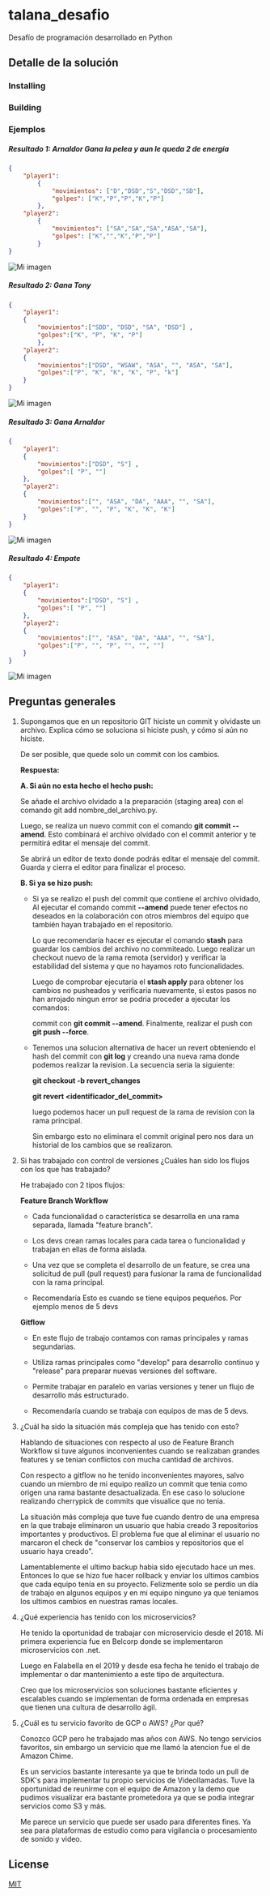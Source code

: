 # talana_desafio

Desafío de programación desarrollado en Python

## Detalle de la solución

### Installing

### Building

### Ejemplos

##### Resultado 1: Arnaldor Gana la pelea y aun le queda 2 de energía

```json
{
    "player1":
        {
            "movimientos": ["D","DSD","S","DSD","SD"],
            "golpes": ["K","P","P","K","P"]
        },
    "player2":
        {
            "movimientos": ["SA","SA","SA","ASA","SA"],
            "golpes": ["K","","K","P","P"]
        }
}
```

![Mi imagen](images/print1.JPG)

##### Resultado 2: Gana Tony

```json
{
    "player1":
    {
        "movimientos":["SDD", "DSD", "SA", "DSD"] ,
        "golpes":["K", "P", "K", "P"]
        },
    "player2":
    {
        "movimientos":["DSD", "WSAW", "ASA", "", "ASA", "SA"],
        "golpes":["P", "K", "K", "K", "P", "k"]
    }
}
```
![Mi imagen](images/print2.JPG)

##### Resultado 3: Gana Arnaldor

```json
{
    "player1":
    {
        "movimientos":["DSD", "S"] ,
        "golpes":[ "P", ""]
    },
    "player2":
    {
        "movimientos":["", "ASA", "DA", "AAA", "", "SA"],
        "golpes":["P", "", "P", "K", "K", "K"]
    }
}
```
![Mi imagen](images/print3.JPG)

##### Resultado 4: Empate

```json
{
    "player1":
    {
        "movimientos":["DSD", "S"] ,
        "golpes":[ "P", ""]
    },
    "player2":
    {
        "movimientos":["", "ASA", "DA", "AAA", "", "SA"],
        "golpes":["P", "", "P", "", "", ""]
    }
}
```

![Mi imagen](images/print4.JPG)

## Preguntas generales

1. Supongamos que en un repositorio GIT hiciste un commit y olvidaste un archivo. Explica cómo se soluciona si hiciste push, y cómo si aún no hiciste.

   De ser posible, que quede solo un commit con los cambios.

   **Respuesta:**

   **A. Si aún no esta hecho el hecho push:**

   Se añade el archivo olvidado a la preparación (staging area) con el comando git add nombre_del_archivo.py.

   Luego, se realiza un nuevo commit con el comando **git commit --amend**. Esto combinará el archivo olvidado con el commit anterior y te permitirá editar el mensaje del commit.

   Se abrirá un editor de texto donde podrás editar el mensaje del commit. Guarda y cierra el editor para finalizar el proceso.

   **B. Si ya se hizo push:**

   - Si ya se realizo el push del commit que contiene el archivo olvidado, Al ejecutar el comando commit **--amend** puede tener efectos no deseados en la colaboración con otros miembros del equipo que también hayan trabajado en el repositorio.

     Lo que recomendaría hacer es ejecutar el comando **stash** para guardar los cambios del archivo no commiteado. Luego realizar un checkout nuevo de la rama remota (servidor) y verificar la estabilidad del sistema y que no hayamos roto funcionalidades.

     Luego de comprobar ejecutaria el **stash apply** para obtener los cambios no pusheados y verificaria nuevamente, si estos pasos no han arrojado ningun error se podria proceder a ejecutar los comandos:

     commit con **git commit --amend**.
     Finalmente, realizar el push con **git push --force**.

   - Tenemos una solucion alternativa de hacer un revert obteniendo el hash del commit con **git log** y creando una nueva rama donde podemos realizar la revision. La secuencia seria la siguiente:

     **git checkout -b revert_changes**

     **git revert <identificador_del_commit>**

     luego podemos hacer un pull request de la rama de revision con la rama principal.

     Sin embargo esto no eliminara el commit original pero nos dara un historial de los cambios que se realizaron.

2. Si has trabajado con control de versiones ¿Cuáles han sido los flujos con los que has trabajado?

   He trabajado con 2 tipos flujos:

   **Feature Branch Workflow**

   - Cada funcionalidad o característica se desarrolla en una rama separada, llamada "feature branch".

   - Los devs crean ramas locales para cada tarea o funcionalidad y trabajan en ellas de forma aislada.

   - Una vez que se completa el desarrollo de un feature, se crea una solicitud de pull (pull request) para fusionar la rama de funcionalidad con la rama principal.

   - Recomendaría Esto es cuando se tiene equipos pequeños. Por ejemplo menos de 5 devs

   **Gitflow**

   - En este flujo de trabajo contamos con ramas principales y ramas segundarias.

   - Utiliza ramas principales como "develop" para desarrollo continuo y "release" para preparar nuevas versiones del software.

   - Permite trabajar en paralelo en varias versiones y tener un flujo de desarrollo más estructurado.

   - Recomendaría cuando se trabaja con equipos de mas de 5 devs.

3. ¿Cuál ha sido la situación más compleja que has tenido con esto?

   Hablando de situaciones con respecto al uso de Feature Branch Workflow si tuve algunos inconvenientes cuando se realizaban grandes features y se tenian conflictos con mucha cantidad de archivos.

   Con respecto a gitflow no he tenido inconvenientes mayores, salvo cuando un miembro de mi equipo realizo un commit que tenia como origen una rama bastante desactualizada. En ese caso lo solucione realizando cherrypick de commits que visualice que no tenia.

   La situación más compleja que tuve fue cuando dentro de una empresa en la que trabaje eliminaron un usuario que habia creado 3 repositorios importantes y productivos. El problema fue que al eliminar el usuario no marcaron el check de "conservar los cambios y repositorios que el usuario haya creado".

   Lamentablemente el ultimo backup habia sido ejecutado hace un mes. Entonces lo que se hizo fue hacer rollback y enviar los ultimos cambios que cada equipo tenía en su proyecto. Felizmente solo se perdío un día de trabajo en algunos equipos y en mi equipo ninguno ya que teniamos los ultimos cambios en nuestras ramas locales.

4. ¿Qué experiencia has tenido con los microservicios?

   He tenido la oportunidad de trabajar con microservicio desde el 2018. Mi primera experiencia fue en Belcorp donde se implementaron microservicios con .net.

   Luego en Falabella en el 2019 y desde esa fecha he tenido el trabajo de implementar o dar mantenimiento a este tipo de arquitectura.

   Creo que los microservicios son soluciones bastante eficientes y escalables cuando se implementan de forma ordenada en empresas que tienen una cultura de desarrollo ágil.

5. ¿Cuál es tu servicio favorito de GCP o AWS? ¿Por qué?

   Conozco GCP pero he trabajado mas años con AWS. No tengo servicios favoritos, sin embargo un servicio que me llamó la atencion fue el de Amazon Chime.

   Es un servicios bastante interesante ya que te brinda todo un pull de SDK's para implementar tu propio servicios de Videollamadas. Tuve la oportunidad de reunirme con el equipo de Amazon y la demo que pudimos visualizar era bastante prometedora ya que se podia integrar servicios como S3 y más.

   Me parece un servicio que puede ser usado para diferentes fines. Ya sea para plataformas de estudio como para vigilancia o procesamiento de sonido y video.

## License

[MIT](https://github.com/atom/atom/blob/master/LICENSE.md)
